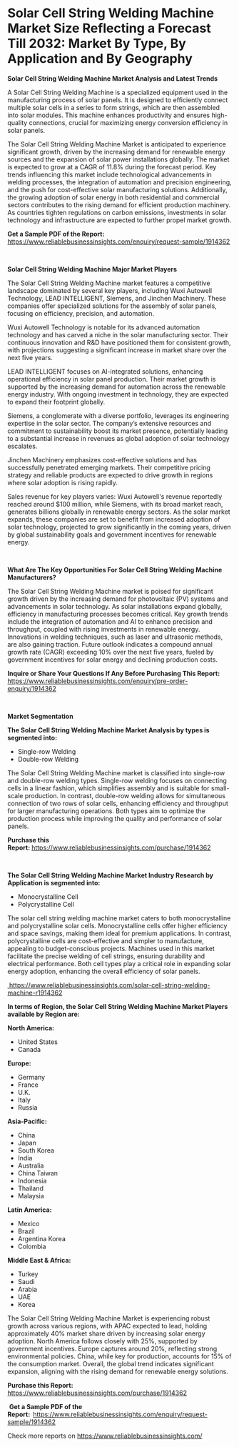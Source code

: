<p><h1>Solar Cell String Welding Machine Market Size Reflecting a Forecast Till 2032: Market By Type, By Application and By Geography</h1></p><p><strong>Solar Cell String Welding Machine Market Analysis and Latest Trends</strong></p>
<p><p>A Solar Cell String Welding Machine is a specialized equipment used in the manufacturing process of solar panels. It is designed to efficiently connect multiple solar cells in a series to form strings, which are then assembled into solar modules. This machine enhances productivity and ensures high-quality connections, crucial for maximizing energy conversion efficiency in solar panels.</p><p>The Solar Cell String Welding Machine Market is anticipated to experience significant growth, driven by the increasing demand for renewable energy sources and the expansion of solar power installations globally. The market is expected to grow at a CAGR of 11.8% during the forecast period. Key trends influencing this market include technological advancements in welding processes, the integration of automation and precision engineering, and the push for cost-effective solar manufacturing solutions. Additionally, the growing adoption of solar energy in both residential and commercial sectors contributes to the rising demand for efficient production machinery. As countries tighten regulations on carbon emissions, investments in solar technology and infrastructure are expected to further propel market growth.</p></p>
<p><strong>Get a Sample PDF of the Report:&nbsp;</strong> <a href="https://www.reliablebusinessinsights.com/enquiry/request-sample/1914362?utm_campaign=3568&utm_medium=2&utm_source=Github&utm_content=ia&utm_term=07042025&utm_id=solar-cell-string-welding-machine">https://www.reliablebusinessinsights.com/enquiry/request-sample/1914362</a></p>
<p>&nbsp;</p>
<p><strong>Solar Cell String Welding Machine Major Market Players</strong></p>
<p><p>The Solar Cell String Welding Machine market features a competitive landscape dominated by several key players, including Wuxi Autowell Technology, LEAD INTELLIGENT, Siemens, and Jinchen Machinery. These companies offer specialized solutions for the assembly of solar panels, focusing on efficiency, precision, and automation.</p><p>Wuxi Autowell Technology is notable for its advanced automation technology and has carved a niche in the solar manufacturing sector. Their continuous innovation and R&D have positioned them for consistent growth, with projections suggesting a significant increase in market share over the next five years.</p><p>LEAD INTELLIGENT focuses on AI-integrated solutions, enhancing operational efficiency in solar panel production. Their market growth is supported by the increasing demand for automation across the renewable energy industry. With ongoing investment in technology, they are expected to expand their footprint globally.</p><p>Siemens, a conglomerate with a diverse portfolio, leverages its engineering expertise in the solar sector. The company’s extensive resources and commitment to sustainability boost its market presence, potentially leading to a substantial increase in revenues as global adoption of solar technology escalates.</p><p>Jinchen Machinery emphasizes cost-effective solutions and has successfully penetrated emerging markets. Their competitive pricing strategy and reliable products are expected to drive growth in regions where solar adoption is rising rapidly.</p><p>Sales revenue for key players varies: Wuxi Autowell's revenue reportedly reached around $100 million, while Siemens, with its broad market reach, generates billions globally in renewable energy sectors. As the solar market expands, these companies are set to benefit from increased adoption of solar technology, projected to grow significantly in the coming years, driven by global sustainability goals and government incentives for renewable energy.</p></p>
<p>&nbsp;</p>
<p><strong>What Are The Key Opportunities For Solar Cell String Welding Machine Manufacturers?</strong></p>
<p><p>The Solar Cell String Welding Machine market is poised for significant growth driven by the increasing demand for photovoltaic (PV) systems and advancements in solar technology. As solar installations expand globally, efficiency in manufacturing processes becomes critical. Key growth trends include the integration of automation and AI to enhance precision and throughput, coupled with rising investments in renewable energy. Innovations in welding techniques, such as laser and ultrasonic methods, are also gaining traction. Future outlook indicates a compound annual growth rate (CAGR) exceeding 10% over the next five years, fueled by government incentives for solar energy and declining production costs.</p></p>
<p><strong>Inquire or Share Your Questions If Any Before Purchasing This Report:</strong> <a href="https://www.reliablebusinessinsights.com/enquiry/pre-order-enquiry/1914362?utm_campaign=3568&utm_medium=2&utm_source=Github&utm_content=ia&utm_term=07042025&utm_id=solar-cell-string-welding-machine">https://www.reliablebusinessinsights.com/enquiry/pre-order-enquiry/1914362</a></p>
<p>&nbsp;</p>
<p><strong>Market Segmentation</strong></p>
<p><strong>The Solar Cell String Welding Machine Market Analysis by types is segmented into:</strong></p>
<p><ul><li>Single-row Welding</li><li>Double-row Welding</li></ul></p>
<p><p>The Solar Cell String Welding Machine market is classified into single-row and double-row welding types. Single-row welding focuses on connecting cells in a linear fashion, which simplifies assembly and is suitable for small-scale production. In contrast, double-row welding allows for simultaneous connection of two rows of solar cells, enhancing efficiency and throughput for larger manufacturing operations. Both types aim to optimize the production process while improving the quality and performance of solar panels.</p></p>
<p><strong>Purchase this Report:&nbsp;</strong><a href="https://www.reliablebusinessinsights.com/purchase/1914362?utm_campaign=3568&utm_medium=2&utm_source=Github&utm_content=ia&utm_term=07042025&utm_id=solar-cell-string-welding-machine">https://www.reliablebusinessinsights.com/purchase/1914362</a></p>
<p>&nbsp;</p>
<p><strong>The Solar Cell String Welding Machine Market Industry Research by Application is segmented into:</strong></p>
<p><ul><li>Monocrystalline Cell</li><li>Polycrystalline Cell</li></ul></p>
<p><p>The solar cell string welding machine market caters to both monocrystalline and polycrystalline solar cells. Monocrystalline cells offer higher efficiency and space savings, making them ideal for premium applications. In contrast, polycrystalline cells are cost-effective and simpler to manufacture, appealing to budget-conscious projects. Machines used in this market facilitate the precise welding of cell strings, ensuring durability and electrical performance. Both cell types play a critical role in expanding solar energy adoption, enhancing the overall efficiency of solar panels.</p></p>
<p><a href="https://www.reliablebusinessinsights.com/solar-cell-string-welding-machine-r1914362?utm_campaign=3568&utm_medium=2&utm_source=Github&utm_content=ia&utm_term=07042025&utm_id=solar-cell-string-welding-machine">&nbsp;https://www.reliablebusinessinsights.com/solar-cell-string-welding-machine-r1914362</a></p>
<p><strong>In terms of Region, the Solar Cell String Welding Machine Market Players available by Region are:</strong></p>
<p>
    <p> <strong> North America: </strong>
        <ul>
            <li>United States</li>
            <li>Canada</li>
        </ul>
        </p> 
    <p> <strong> Europe: </strong>
        <ul>
            <li>Germany</li>
            <li>France</li>
            <li>U.K.</li>
            <li>Italy</li>
            <li>Russia</li>
        </ul>
        </p> 
    <p> <strong> Asia-Pacific: </strong>
        <ul>
            <li>China</li>
            <li>Japan</li>
            <li>South Korea</li>
            <li>India</li>
            <li>Australia</li>
            <li>China Taiwan</li>
            <li>Indonesia</li>
            <li>Thailand</li>
            <li>Malaysia</li>
        </ul>
        </p> 
    <p> <strong> Latin America: </strong>
        <ul>
            <li>Mexico</li>
            <li>Brazil</li>
            <li>Argentina Korea</li>
            <li>Colombia</li>
        </ul>
        </p> 
    <p> <strong> Middle East & Africa: </strong>
        <ul>
            <li>Turkey</li>
            <li>Saudi</li>
            <li>Arabia</li>
            <li>UAE</li>
            <li>Korea</li>
        </ul>
    </p>
    </p>
<p><p>The Solar Cell String Welding Machine Market is experiencing robust growth across various regions, with APAC expected to lead, holding approximately 40% market share driven by increasing solar energy adoption. North America follows closely with 25%, supported by government incentives. Europe captures around 20%, reflecting strong environmental policies. China, while key for production, accounts for 15% of the consumption market. Overall, the global trend indicates significant expansion, aligning with the rising demand for renewable energy solutions.</p></p>
<p><strong>Purchase this Report: </strong><a href="https://www.reliablebusinessinsights.com/purchase/1914362?utm_campaign=3568&utm_medium=2&utm_source=Github&utm_content=ia&utm_term=07042025&utm_id=solar-cell-string-welding-machine">https://www.reliablebusinessinsights.com/purchase/1914362</a></p>
<p>&nbsp;<strong>Get a Sample PDF of the Report:&nbsp;&nbsp;</strong><a href="https://www.reliablebusinessinsights.com/enquiry/request-sample/1914362?utm_campaign=3568&utm_medium=2&utm_source=Github&utm_content=ia&utm_term=07042025&utm_id=solar-cell-string-welding-machine">https://www.reliablebusinessinsights.com/enquiry/request-sample/1914362</a></p>
<p><strong></strong></p>
<p>Check more reports on <a href="https://www.reliablebusinessinsights.com/?utm_campaign=3568&utm_medium=2&utm_source=Github&utm_content=ia&utm_term=07042025&utm_id=solar-cell-string-welding-machine">https://www.reliablebusinessinsights.com/</a></p>